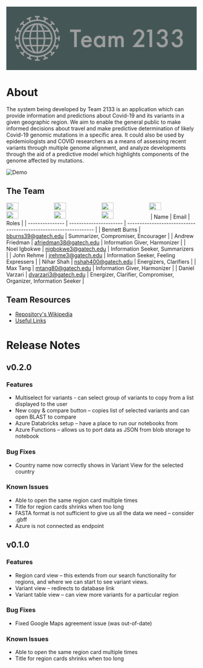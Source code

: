 ![Banner](assets/images/banner.png)
# About
The system being developed by Team 2133 is an application which can provide information and predictions about Covid-19 and its variants in a given geographic region. We aim to enable the general public to make informed decisions about travel and make predictive determination of likely Covid-19 genomic mutations in a specific area. It could also be used by epidemiologists and COVID researchers as a means of assessing recent variants through multiple genome alignment, and analyze developments through the aid of a predictive model which highlights components of the genome affected by mutations.

![Demo](https://user-images.githubusercontent.com/17306743/164560019-7f1530b5-11f1-4bf6-9085-9ad08a1da9df.png)
## The Team
<a href="https://github.com/benburns20"><img src="https://avatars.githubusercontent.com/u/46821194?v=4" width=25% height=25%></a><a href="https://github.com/Fried-man"><img src="https://avatars.githubusercontent.com/u/17306743?v=4" width=25% height=25%></a><a href="https://github.com/Noel-Igbokwe"><img src="https://avatars.githubusercontent.com/u/90152530?v=4" width=25% height=25%></a><a href="https://github.com/JohnRehme"><img src="https://avatars.githubusercontent.com/u/98774873?v=4" width=25% height=25%></a><a href="https://github.com/NiharDS"><img src="https://avatars.githubusercontent.com/u/57595140?v=4" width=25% height=25%></a><a href="https://github.com/Tangerine2001"><img src="https://avatars.githubusercontent.com/u/29467345?v=4" width=25% height=25%></a><a href="https://github.com/WholeOfBagel"><img src="https://avatars.githubusercontent.com/u/98774846?v=4" width=25% height=25%></a>
| Name            | Email                  | Roles                                                            |
| --------------- | ---------------------- | ---------------------------------------------------------------- |
| Bennett Burns   | bburns39@gatech.edu    | Summarizer, Compromiser, Encourager                              |
| Andrew Friedman | afriedman38@gatech.edu | Information Giver, Harmonizer                                    |
| Noel Igbokwe    | nigbokwe3@gatech.edu   | Information Seeker, Summarizers                                  |
| John Rehme      | jrehme3@gatech.edu     | Information Seeker, Feeling Expressers                           |
| Nihar Shah      | nshah400@gatech.edu    | Energizers, Clarifiers                                           |
| Max Tang        | mtang80@gatech.edu     | Information Giver, Harmonizer                                    |
| Daniel Varzari  | dvarzari3@gatech.edu   | Energizer, Clarifier, Compromiser, Organizer, Information Seeker |
## Team Resources
- [Repository's Wikipedia](https://github.com/Fried-man/genome_2133/wiki)
- [Useful Links](https://github.com/Fried-man/genome_2133/wiki/Resources)
# Release Notes
## v0.2.0
### Features 
* Multiselect for variants - can select group of variants to copy from a list displayed to the user 
* New copy & compare button – copies list of selected variants and can open BLAST to compare 
* Azure Databricks setup – have a place to run our notebooks from 
* Azure Functions – allows us to port data as JSON from blob storage to notebook  
### Bug Fixes 
* Country name now correctly shows in Variant View for the selected country  
### Known Issues 
* Able to open the same region card multiple times 
* Title for region cards shrinks when too long 
* FASTA format is not sufficient to give us all the data we need – consider .gbff 
* Azure is not connected as endpoint 

## v0.1.0
### Features 
* Region card view – this extends from our search functionality for regions, and where we can start to see variant views. 
* Variant view – redirects to database link 
* Variant table view – can view more variants for a particular region 
### Bug Fixes 
* Fixed Google Maps agreement issue (was out-of-date) 
### Known Issues 
* Able to open the same region card multiple times 
* Title for region cards shrinks when too long 
